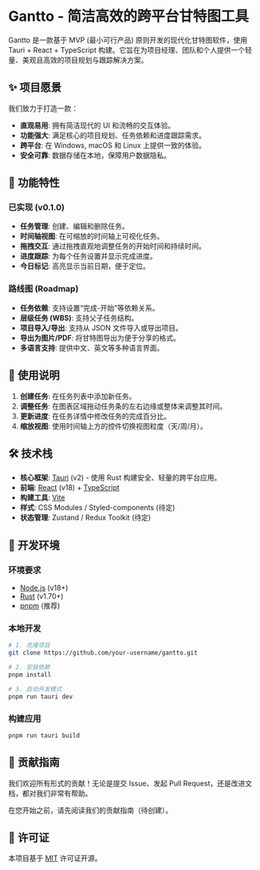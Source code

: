 # Gantto - 简洁高效的跨平台甘特图工具

Gantto 是一款基于 MVP (最小可行产品) 原则开发的现代化甘特图软件，使用 Tauri + React + TypeScript 构建。它旨在为项目经理、团队和个人提供一个轻量、美观且高效的项目规划与跟踪解决方案。

## ✨ 项目愿景

我们致力于打造一款：
- **直观易用**: 拥有简洁现代的 UI 和流畅的交互体验。
- **功能强大**: 满足核心的项目规划、任务依赖和进度跟踪需求。
- **跨平台**: 在 Windows, macOS 和 Linux 上提供一致的体验。
- **安全可靠**: 数据存储在本地，保障用户数据隐私。

## 🚀 功能特性

### 已实现 (v0.1.0)
- **任务管理**: 创建、编辑和删除任务。
- **时间轴视图**: 在可缩放的时间轴上可视化任务。
- **拖拽交互**: 通过拖拽直观地调整任务的开始时间和持续时间。
- **进度跟踪**: 为每个任务设置并显示完成进度。
- **今日标记**: 高亮显示当前日期，便于定位。

### 路线图 (Roadmap)
- **任务依赖**: 支持设置“完成-开始”等依赖关系。
- **层级任务 (WBS)**: 支持父子任务结构。
- **项目导入/导出**: 支持从 JSON 文件导入或导出项目。
- **导出为图片/PDF**: 将甘特图导出为便于分享的格式。
- **多语言支持**: 提供中文、英文等多种语言界面。

## 📖 使用说明

1. **创建任务**: 在任务列表中添加新任务。
2. **调整任务**: 在图表区域拖动任务条的左右边缘或整体来调整其时间。
3. **更新进度**: 在任务详情中修改任务的完成百分比。
4. **缩放视图**: 使用时间轴上方的控件切换视图粒度（天/周/月）。

## 🛠️ 技术栈

- **核心框架**: [Tauri](https://tauri.app/) (v2) - 使用 Rust 构建安全、轻量的跨平台应用。
- **前端**: [React](https://react.dev/) (v18) + [TypeScript](https://www.typescriptlang.org/)
- **构建工具**: [Vite](https://vitejs.dev/)
- **样式**: CSS Modules / Styled-components (待定)
- **状态管理**: Zustand / Redux Toolkit (待定)

## 🔧 开发环境

### 环境要求
- [Node.js](https://nodejs.org/) (v18+)
- [Rust](https://www.rust-lang.org/tools/install) (v1.70+)
- [pnpm](https://pnpm.io/) (推荐)

### 本地开发
```bash
# 1. 克隆项目
git clone https://github.com/your-username/gantto.git

# 2. 安装依赖
pnpm install

# 3. 启动开发模式
pnpm run tauri dev
```

### 构建应用
```bash
pnpm run tauri build
```

## 🤝 贡献指南

我们欢迎所有形式的贡献！无论是提交 Issue、发起 Pull Request，还是改进文档，都对我们非常有帮助。

在您开始之前，请先阅读我们的贡献指南（待创建）。

## 📝 许可证

本项目基于 [MIT](https://opensource.org/licenses/MIT) 许可证开源。
